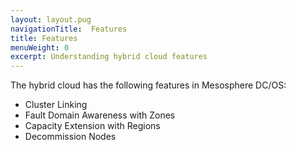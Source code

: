 ```yaml
---
layout: layout.pug
navigationTitle:  Features
title: Features
menuWeight: 0
excerpt: Understanding hybrid cloud features
---
```


The hybrid cloud has the following features in Mesosphere DC/OS:
- Cluster Linking
- Fault Domain Awareness with Zones
- Capacity Extension with Regions
- Decommission Nodes
